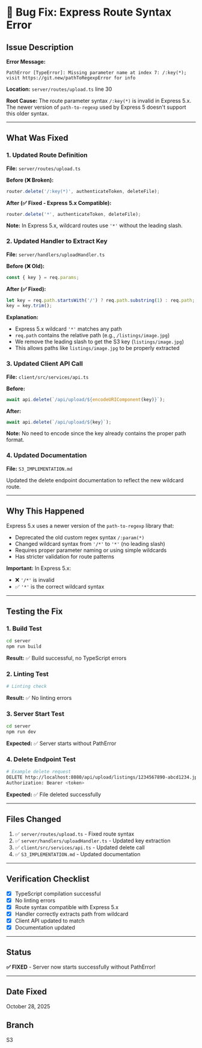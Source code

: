 # 🐛 Bug Fix: Express Route Syntax Error

## Issue Description

**Error Message:**
```
PathError [TypeError]: Missing parameter name at index 7: /:key(*); 
visit https://git.new/pathToRegexpError for info
```

**Location:** `server/routes/upload.ts` line 30

**Root Cause:** 
The route parameter syntax `/:key(*)` is invalid in Express 5.x. The newer version of `path-to-regexp` used by Express 5 doesn't support this older syntax.

---

## What Was Fixed

### 1. Updated Route Definition
**File:** `server/routes/upload.ts`

**Before (❌ Broken):**
```typescript
router.delete('/:key(*)', authenticateToken, deleteFile);
```

**After (✅ Fixed - Express 5.x Compatible):**
```typescript
router.delete('*', authenticateToken, deleteFile);
```

**Note:** In Express 5.x, wildcard routes use `'*'` without the leading slash.

### 2. Updated Handler to Extract Key
**File:** `server/handlers/uploadHandler.ts`

**Before (❌ Old):**
```typescript
const { key } = req.params;
```

**After (✅ Fixed):**
```typescript
let key = req.path.startsWith('/') ? req.path.substring(1) : req.path;
key = key.trim();
```

**Explanation:**
- Express 5.x wildcard `'*'` matches any path
- `req.path` contains the relative path (e.g., `/listings/image.jpg`)
- We remove the leading slash to get the S3 key (`listings/image.jpg`)
- This allows paths like `listings/image.jpg` to be properly extracted

### 3. Updated Client API Call
**File:** `client/src/services/api.ts`

**Before:**
```typescript
await api.delete(`/api/upload/${encodeURIComponent(key)}`);
```

**After:**
```typescript
await api.delete(`/api/upload/${key}`);
```

**Note:** No need to encode since the key already contains the proper path format.

### 4. Updated Documentation
**File:** `S3_IMPLEMENTATION.md`

Updated the delete endpoint documentation to reflect the new wildcard route.

---

## Why This Happened

Express 5.x uses a newer version of the `path-to-regexp` library that:
- Deprecated the old custom regex syntax `/:param(*)`
- Changed wildcard syntax from `'/*'` to `'*'` (no leading slash)
- Requires proper parameter naming or using simple wildcards
- Has stricter validation for route patterns

**Important:** In Express 5.x:
- ❌ `'/*'` is invalid
- ✅ `'*'` is the correct wildcard syntax

---

## Testing the Fix

### 1. Build Test
```bash
cd server
npm run build
```
**Result:** ✅ Build successful, no TypeScript errors

### 2. Linting Test
```bash
# Linting check
```
**Result:** ✅ No linting errors

### 3. Server Start Test
```bash
cd server
npm run dev
```
**Expected:** ✅ Server starts without PathError

### 4. Delete Endpoint Test
```bash
# Example delete request
DELETE http://localhost:8080/api/upload/listings/1234567890-abcd1234.jpg
Authorization: Bearer <token>
```
**Expected:** ✅ File deleted successfully

---

## Files Changed

1. ✅ `server/routes/upload.ts` - Fixed route syntax
2. ✅ `server/handlers/uploadHandler.ts` - Updated key extraction
3. ✅ `client/src/services/api.ts` - Updated delete call
4. ✅ `S3_IMPLEMENTATION.md` - Updated documentation

---

## Verification Checklist

- [x] TypeScript compilation successful
- [x] No linting errors
- [x] Route syntax compatible with Express 5.x
- [x] Handler correctly extracts path from wildcard
- [x] Client API updated to match
- [x] Documentation updated

---

## Status

**✅ FIXED** - Server now starts successfully without PathError!

---

## Date Fixed
October 28, 2025

## Branch
S3

